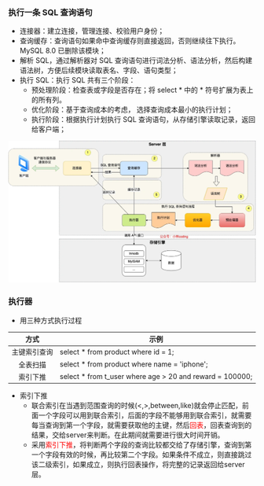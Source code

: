 
### 执行一条 SQL 查询语句

* 连接器：建立连接，管理连接、校验用户身份；
* 查询缓存：查询语句如果命中查询缓存则直接返回，否则继续往下执行。MySQL 8.0 已删除该模块；
* 解析 SQL，通过解析器对 SQL 查询语句进行词法分析、语法分析，然后构建语法树，方便后续模块读取表名、字段、语句类型；
* 执行 SQL：执行 SQL 共有三个阶段：
  * 预处理阶段：检查表或字段是否存在；将 select * 中的 * 符号扩展为表上的所有列。
  * 优化阶段：基于查询成本的考虑， 选择查询成本最小的执行计划；
  * 执行阶段：根据执行计划执行 SQL 查询语句，从存储引擎读取记录，返回给客户端；

![](.\\picture\\mysql查询流程.webp "sksg")

### 执行器
* 用三种方式执行过程
  
方式|示例
:--:|--
主键索引查询| select * from product where id = 1;
全表扫描|select * from product where name = 'iphone';
索引下推|select * from t_user  where age > 20 and reward = 100000;

* 索引下推
  * 联合索引在当遇到范围查询的时候(<,>,between,like)就会停止匹配，前面一个字段可以用到联合索引，后面的字段不能够用到联合索引，就需要每当查询到第一个字段，就需要获取他的主键，然后<font color=red>回表</font>，回表查询到的结果，交给server来判断。在此期间就需要进行很大时间开销。
  * 采用<font color=red>索引下推</font>，将判断两个字段的查询比较都交给了存储引擎，查询到第一个字段有效的时候，再比较第二个字段。如果条件不成立，则直接跳过该二级索引，如果成立，则执行回表操作，将完整的记录返回给server层。
